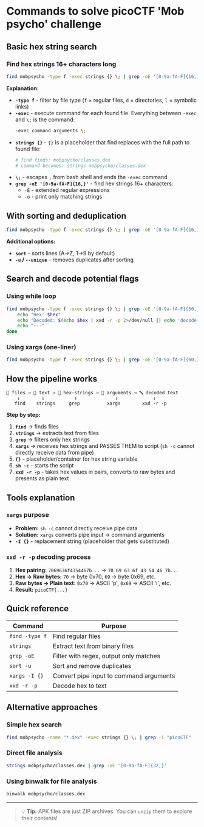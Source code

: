 # Commands to solve picoCTF 'Mob psycho' challenge

## Basic hex string search

### Find hex strings 16+ characters long
```bash
find mobpsycho -type f -exec strings {} \; | grep -oE '[0-9a-fA-F]{16,}'
```

**Explanation:**
- **`-type f`** - filter by file type (`f` = regular files, `d` = directories, `l` = symbolic links)
- **`-exec`** - execute command for each found file. Everything between `-exec` and `\;` is the command:
  ```bash
  -exec command arguments \;
  ```
- **`strings {}`** - `{}` is a placeholder that find replaces with the full path to found file:
  ```bash
  # find finds: mobpsycho/classes.dex
  # command becomes: strings mobpsycho/classes.dex
  ```
- **`\;`** - escapes `;` from bash shell and ends the `-exec` command
- **`grep -oE '[0-9a-fA-F]{16,}'`** - find hex strings 16+ characters:
  - `-E` - extended regular expressions
  - `-o` - print only matching strings

## With sorting and deduplication

```bash
find mobpsycho -type f -exec strings {} \; | grep -oE '[0-9a-fA-F]{16,}' | sort -u
```

**Additional options:**
- **`sort`** - sorts lines (A→Z, 1→9 by default)  
- **`-u` / `--unique`** - removes duplicates after sorting

## Search and decode potential flags

### Using while loop
```bash
find mobpsycho -type f -exec strings {} \; | grep -oE '[0-9a-fA-F]{50,}' | while read hex; do
    echo "Hex: $hex"
    echo "Decoded: $(echo $hex | xxd -r -p 2>/dev/null || echo 'decode failed')"
    echo "---"
done
```

### Using xargs (one-liner)
```bash
find mobpsycho -type f -exec strings {} \; | grep -oE '[0-9a-fA-F]{60,}' | xargs -I {} sh -c 'echo "Hex: {}"; echo "Decoded: $(echo {} | xxd -r -p)"; echo "---"'
```

## How the pipeline works

```
📁 files → 📄 text → 🔢 hex-strings → 💾 arguments → 🔤 decoded text
    ↓        ↓           ↓              ↓             ↓
   find    strings     grep          xargs        xxd -r -p
```

**Step by step:**
1. **`find`** → finds files
2. **`strings`** → extracts text from files  
3. **`grep`** → filters only hex strings
4. **`xargs`** → receives hex strings and PASSES THEM to script (`sh -c` cannot directly receive data from pipe)
5. **`{}`** - placeholder/container for hex string variable
6. **`sh -c`** - starts the script
7. **`xxd -r -p`** - takes hex values in pairs, converts to raw bytes and presents as plain text

## Tools explanation

### `xargs` purpose
- **Problem:** `sh -c` cannot directly receive pipe data
- **Solution:** `xargs` converts pipe input → command arguments
- **`-I {}`** - replacement string (placeholder that gets substituted)

### `xxd -r -p` decoding process
1. **Hex pairing:** `7069636f4354467b...` → `70 69 63 6f 43 54 46 7b...`
2. **Hex → Raw bytes:** `70` → byte 0x70, `69` → byte 0x69, etc.
3. **Raw bytes → Plain text:** `0x70` → ASCII 'p', `0x69` → ASCII 'i', etc.
4. **Result:** `picoCTF{...}`

## Quick reference

| Command | Purpose |
|---------|---------|
| `find -type f` | Find regular files |
| `strings` | Extract text from binary files |
| `grep -oE` | Filter with regex, output only matches |
| `sort -u` | Sort and remove duplicates |
| `xargs -I {}` | Convert pipe input to command arguments |
| `xxd -r -p` | Decode hex to text |

## Alternative approaches

### Simple hex search
```bash
find mobpsycho -name "*.dex" -exec strings {} \; | grep -i "picoCTF"
```

### Direct file analysis
```bash
strings mobpsycho/classes.dex | grep -oE '[0-9a-fA-F]{32,}'
```

### Using binwalk for file analysis  
```bash
binwalk mobpsycho/classes.dex
```

---

> 💡 **Tip:** APK files are just ZIP archives. You can `unzip` them to explore their contents!
